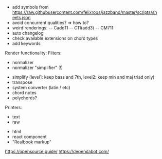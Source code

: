- add symbols from https://raw.githubusercontent.com/felixroos/jazzband/master/scripts/sheets.json
- avoid concurrent qualities? => how to?
- weird renderings: 
-- Cadd11
-- C11(add3)
-- CM711
- auto changelog
- check available extensions on chord types
- add keywords

Render functionality:
Filters:
+ normalizer 
+ normalizer "simplifier" (!)
- simplify (level1: keep bass and 7th, level2: keep min and maj triad only)
- transpose
- system converter (latin / etc)
- chord notes
- polychords?

Printers:
+ text
+ raw
- html
- react component
- "Realbook markup"



https://opensource.guide/
https://dependabot.com/
